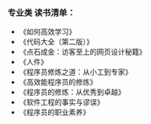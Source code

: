 ### 专业类 读书清单：

* 《如何高效学习》
* 《代码大全（第二版）》
* 《点石成金：访客至上的网页设计秘籍》
* 《人件》
* 《程序员修炼之道：从小工到专家》
* 《高效能程序员的修炼》
* 《程序员的修炼：从优秀到卓越》
* 《软件工程的事实与谬误》
* 《程序员的职业素养》